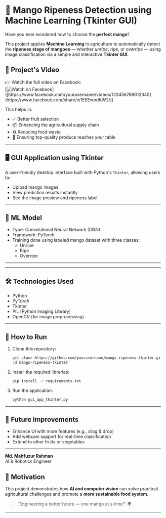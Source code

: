 # 🥭 Mango Ripeness Detection using Machine Learning (Tkinter GUI)

Have you ever wondered how to choose the **perfect mango**?

This project applies **Machine Learning** in agriculture to automatically detect the **ripeness stage of mangoes** — whether *unripe*, *ripe*, or *overripe* — using image classification via a simple and interactive **Tkinter GUI**.

## 🎥 Project's Video

👉 Watch the full video on Facebook:  
[![Watch on Facebook]([https://i.imgur.com/2yaf2wb.png](https://live-production.wcms.abc-cdn.net.au/32613fbbb48b6b1fb5f709e195fcefb0?impolicy=wcms_crop_resize&cropH=576&cropW=1023&xPos=0&yPos=0&width=862&height=485))]([https://www.facebook.com/yourusername/videos/123456789012345](https://www.facebook.com/share/v/1EEEwbdKW2/))

This helps in:
- ✅ Better fruit selection
- 📦 Enhancing the agricultural supply chain
- ♻️ Reducing food waste
- 🥗 Ensuring top-quality produce reaches your table

---

## 🖥️ GUI Application using Tkinter

A user-friendly desktop interface built with Python's `Tkinter`, allowing users to:
- Upload mango images
- View prediction results instantly
- See the image preview and ripeness label

---

## 🧠 ML Model

- Type: Convolutional Neural Network (CNN)
- Framework: PyTorch
- Training done using labeled mango dataset with three classes:
  - Unripe
  - Ripe
  - Overripe

---

---

## 🛠️ Technologies Used

- Python
- PyTorch
- Tkinter
- PIL (Python Imaging Library)
- OpenCV (for image preprocessing)

---

## 🔮 How to Run

1. Clone this repository:
    ```bash
    git clone https://github.com/yourusername/mango-ripeness-tkinter.git
    cd mango-ripeness-tkinter
    ```

2. Install the required libraries:
    ```bash
    pip install -r requirements.txt
    ```

3. Run the application:
    ```bash
    python gui_app_tkinter.py
    ```

---

## 🌱 Future Improvements

- Enhance UI with more features (e.g., drag & drop)
- Add webcam support for real-time classification
- Extend to other fruits or vegetables

---

**Md. Mahfuzur Rahman**  
AI & Robotics Engineer  


## 🌟 Motivation

This project demonstrates how **AI and computer vision** can solve practical agricultural challenges and promote a **more sustainable food system**.

> "Engineering a better future — one mango at a time!" 🌍

---




